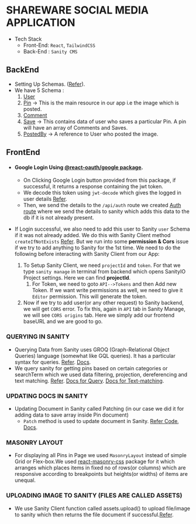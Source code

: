 # SHAREWARE SOCIAL MEDIA APPLICATION
- Tech Stack
  - Front-End: `React`, `TailwindCSS`
  - Back-End : `Sanity CMS`

## BackEnd
- Setting Up Schemas. ([Refer](https://www.sanity.io/docs/create-a-schema-and-configure-sanity-studio)).
- We have 5 Schema :
  1. [User]("./../backend/schemas/user.js)
  2. [Pin](./backend/schemas/pin.js) -> This is the main resource in our app i.e the image which is posted.
  3. [Comment](./backend/schemas/comment.js)
  4. [Save](./backend/schemas/save.js) -> This contains data of user who saves a particular Pin. A pin will have an array of Comments and Saves.
  5. [PostedBy](./backend/schemas/postedBy.js) -> A reference to User who posted the image.


## FrontEnd
- #### Google Login Using [@react-oauth/google package](https://www.npmjs.com/package/@react-oauth/google).
  - On Clicking Google Login button provided from this package, if successful, it returns a response containing the jwt token.
  - We decode this token using `jwt-decode` which gives the logged in user details [Refer](components/Login.tsx#L9).
  - Then, we send the details to the `/api/auth` route we created [Auth route](/pages/api/auth.ts) where we send the details to sanity which adds this data to the db if it is not already present.
  
- If Login successful, we also need to add this user to Sanity `user` Schema if it was not already added. We do this with Sanity Client method `createIfNotExists` [Refer](frontend/src/pages/login.jsx#L20). But we run into some **permission & Cors** issue if we try to add anything to Sanity for the 1st time. We need to do the following before interacting with Sanity Client from our App:
    1.  To Setup Sanity Client, we need `projectId` and `token`. For that we type `sanity manage` in terminal from backend which opens SanityIO Project settings. Here we can find **projectId**.
        1.  For Token, we need to goto `API-->Tokens` and then Add new Token. If we want write permissions as well, we need to give it `Editor` permission. This will generate the token.
    2.  Now if we try to add user(or any other request) to Sanity backend, we will get `CORS` error. To fix this, again in `API` tab in Sanity Manage, we will see `CORS origins` tab. Here we simply add our frontend baseURL and we are good to go.

### QUERYING IN SANITY 
- Querying Data from Sanity uses  GROQ (Graph-Relational Object Queries) language (somewhat like GQL queries). It has a particular syntax for queries. [Refer](./frontend/src/queries/userQueries.js). [Docs](https://www.sanity.io/docs/js-client).
- We query sanity for getting pins based on certain categories or searchTerm which we used data filtering, projection, dereferencing and text matching. [Refer](./frontend/src/queries/pinQueries.js). [Docs for Query](https://www.sanity.io/docs/how-queries-work). [Docs for Text-matching](https://www.sanity.io/docs/query-cheat-sheet#170b92d4caa2).

### UPDATING DOCS IN SANITY 
- Updating Document in Sanity called Patching (in our case we did it for adding data to save array inside Pin document)
  - `Patch` method is used to update document in Sanity. [Refer Code](/frontend/src/components/Pin.jsx#L24), [Docs](https://www.sanity.io/docs/js-client#patch-update-a-document).
  
### MASONRY LAYOUT
- For displaying all Pins in Page we used `MasonryLayout` instead of simple Grid or Flex-box.We used [react-masonry-css](https://github.com/paulcollett/react-masonry-css) package for it which arranges which places items in fixed no of rows(or columns) which are responsive according to breakpoints but heights(or widths) of items are unequal.

  
### UPLOADING IMAGE TO SANITY (FILES ARE CALLED ASSETS)
- We use Sanity Client function called assets.upload() to upload file/image to sanity which then returns the file document if successful.[Refer](frontend/src/pages/createPin.jsx#L29).